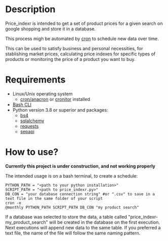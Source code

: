 # Description

Price_indexr is intended to get a set of product prices for a given search on google shopping and store it in a database.

This process migh be automated by [cron](https://cron-job.org/en/) to schedule new data over time.

This can be used to satisfy business and personal necessities, for stablishing market prices, calculating price indexes for specific types of products or monitoring the price of a product you want to buy.

# Requirements

- Linux/Unix operating system
    - [cron/anacron](https://cron-job.org/en/) or [cronitor](https://cronitor.io) installed
- [Bash CLI](http://tiswww.case.edu/php/chet/bash/bashtop.html)
- Python version 3.8 or superior and packages:
    - [bs4](https://pypi.org/project/beautifulsoup4/)
    - [sqlalchemy]()
    - [requests](https://pypi.org/project/requests/)
    - [sepapi](https://pypi.org/project/googlesearch-python/)

# How to use?

**Currently this project is under construction, and not working properly**

The intended usage is on a bash terminal, to create a schedule:

```
PYTHON_PATH = "<path to your python installation>"
SCRIPT_PATH = "<path to price_indexr.py>"
DB_CON = "your database connection string" #or ".csv" to save in a text file in the same folder of your script
cron -e
@monthly PYTHON_PATH SCRIPT_PATH DB_CON "my product search"
```

If a database was selected to store the data, a table called "price_indexr-my_product_search" will be created in the database on the first execution. Next executions will append new data to the same table. If you preferred a text file, the name of the file will follow the same naming pattern.
